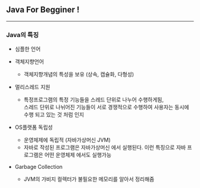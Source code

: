 ## Java For Begginer !
***
### Java의 특징

* 심플한 언어
  
* 객체지향언어
  - 객체지향개념의 특성을 보유 (상속, 캡슐화, 다형성)

* 멀리스레드 지원
  - 특정프로그램의 특정 기능들을 스레드 단위로 나누어 수행하게됨,
<br>스레드 단위로 나뉘어진 기능들이 서로 경쟁적으로 수행하여 
사용자는 동시에 수행 되고 있는 것 처럼 인지

* OS플랫폼 독립성
  * 운영체제에 독립적 (자바가상머신 JVM) 
  * 자바로 작성된 프로그램은 자바가상머신 에서 실행된다. 이런 특징으로 
  자바 프로그램은 어떤 운영체제 에서도 실행가능

* Garbage Collection
  *  JVM의 가비지 컬렉터가 불필요한 메모리를 알아서 정리해줌 






